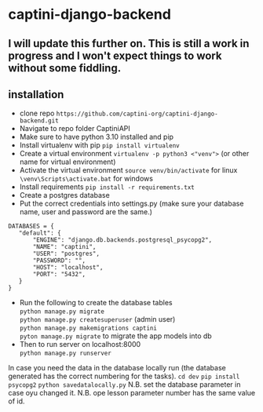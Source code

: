 # captini-django-backend
## I will update this further on. This is still a work in progress and I won't expect things to work without some fiddling.

## installation    
 - clone repo `https://github.com/captini-org/captini-django-backend.git`
 - Navigate to repo folder CaptiniAPI
 - Make sure to have python 3.10 installed and pip
 - Install virtualenv with pip
 `pip install virtualenv`
 - Create a virtual environment
   `virtualenv -p python3 <"venv">` (or other name for virtual environment)
 - Activate the virtual environment
 `source venv/bin/activate` for linux
 `\venv\Scripts\activate.bat` for windows
 - Install requirements
 `pip install -r requirements.txt`
 - Create a postgres database
 - Put the correct credentials into settings.py (make sure your database name, user and password are the same.)
 ```
DATABASES = {
    "default": {
        "ENGINE": "django.db.backends.postgresql_psycopg2",
        "NAME": "captini",
        "USER": "postgres",
        "PASSWORD": "",
        "HOST": "localhost",
        "PORT": "5432",
    }
}
```

 - Run the following to create the database tables   
 `python manage.py migrate`   
 `python manage.py createsuperuser` (admin user)   
 `python manage.py makemigrations captini`   
 `pyton manage.py migrate` to migrate the app models into db   
 - Then to run server on localhost:8000   
 `python manage.py runserver`   
 

In case you need the data in the database locally run (the database generated has the correct numbering for the tasks).
`cd dev`
`pip install psycopg2`
`python savedatalocally.py`
N.B. set the database parameter in case oyu changed it.
N.B. ope lesson parameter number has the same value of id. 
